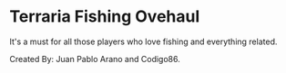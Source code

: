 # Terraria Fishing Ovehaul
 It's a must for all those players who love fishing and everything related. 
 
 Created By: Juan Pablo Arano and Codigo86.
